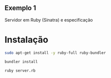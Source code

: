 Exemplo 1
---------
Servidor em Ruby (Sinatra) e especificação

# Instalação

```bash
sudo apt-get install -y ruby-full ruby-bundler

bundler install

ruby server.rb
```
